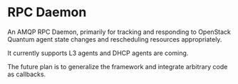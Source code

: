 RPC Daemon
==========

An AMQP RPC Daemon, primarily for tracking and responding to OpenStack Quantum agent state changes and rescheduling resources appropriately.

It currently supports L3 agents and DHCP agents are coming.

The future plan is to generalize the framework and integrate arbitrary code as callbacks.
